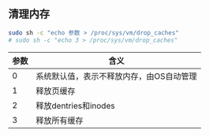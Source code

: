 <!--
 * @Description: 
 * @Version: 1.0
 * @Author: DaLao
 * @Email: dalao_li@163.com
 * @Date: 2021-03-31 14:56:53
 * @LastEditors: DaLao
 * @LastEditTime: 2021-11-09 23:59:24
-->

## 清理内存

```sh
sudo sh -c "echo 参数 > /proc/sys/vm/drop_caches"
# sudo sh -c "echo 3 > /proc/sys/vm/drop_caches"
```

| 参数 | 含义                                     |
| ---- | ---------------------------------------- |
| 0    | 系统默认值，表示不释放内存，由OS自动管理 |
| 1    | 释放页缓存                               |
| 2    | 释放dentries和inodes                     |
| 3    | 释放所有缓存                             |